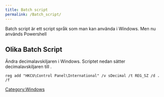 ```yaml
---
title: Batch script
permalink: /Batch_script/
---
```


Batch script är ett script språk som man kan använda i Windows. Men nu
används Powershell

Olika Batch Script
------------------

Ändra decimalavskiljaren i Windows. Scriptet nedan sätter
decimalavskiljaren till .

`reg add "HKCU\Control Panel\International" /v sDecimal /t REG_SZ /d . /f`

[Category:Windows](/Category:Windows "wikilink")